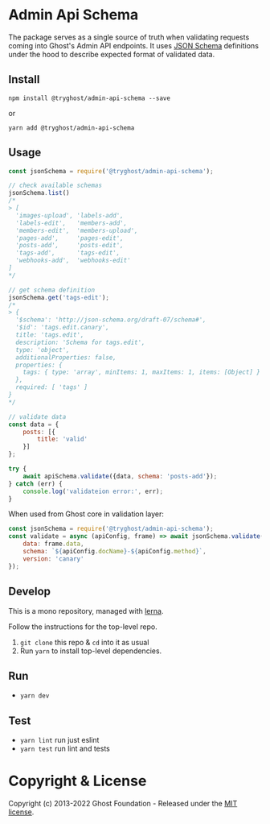 # Admin Api Schema

The package serves as a single source of truth when validating requests coming into Ghost's Admin API endpoints. It uses [JSON Schema](https://json-schema.org/) definitions under the hood to describe expected format of validated data.

## Install

`npm install @tryghost/admin-api-schema --save`

or

`yarn add @tryghost/admin-api-schema`


## Usage
```js
const jsonSchema = require('@tryghost/admin-api-schema');

// check available schemas
jsonSchema.list()
/*
> [
  'images-upload', 'labels-add',
  'labels-edit',   'members-add',
  'members-edit',  'members-upload',
  'pages-add',     'pages-edit',
  'posts-add',     'posts-edit',
  'tags-add',      'tags-edit',
  'webhooks-add',  'webhooks-edit'
]
*/

// get schema definition
jsonSchema.get('tags-edit');
/*
> {
  '$schema': 'http://json-schema.org/draft-07/schema#',
  '$id': 'tags.edit.canary',
  title: 'tags.edit',
  description: 'Schema for tags.edit',
  type: 'object',
  additionalProperties: false,
  properties: {
    tags: { type: 'array', minItems: 1, maxItems: 1, items: [Object] }
  },
  required: [ 'tags' ]
}
*/

// validate data
const data = {
    posts: [{
        title: 'valid'
    }]
};

try {
    await apiSchema.validate({data, schema: 'posts-add'});
} catch (err) {
    console.log('validateion error:', err);
}
```

When used from Ghost core in validation layer:
```js
const jsonSchema = require('@tryghost/admin-api-schema');
const validate = async (apiConfig, frame) => await jsonSchema.validate({
    data: frame.data,
    schema: `${apiConfig.docName}-${apiConfig.method}`,
    version: 'canary'
});
```

## Develop

This is a mono repository, managed with [lerna](https://lernajs.io/).

Follow the instructions for the top-level repo.
1. `git clone` this repo & `cd` into it as usual
2. Run `yarn` to install top-level dependencies.


## Run

- `yarn dev`


## Test

- `yarn lint` run just eslint
- `yarn test` run lint and tests




# Copyright & License

Copyright (c) 2013-2022 Ghost Foundation - Released under the [MIT license](LICENSE).
